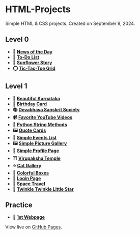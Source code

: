 # HTML-Projects

Simple HTML & CSS projects. Created on September 9, 2024.

## Level 0

- **📰 [News of the Day](https://k26rahul.github.io/HTML-Projects/Level-0/news-of-the-day)**
- **📝 [To-Do List](https://k26rahul.github.io/HTML-Projects/Level-0/my-todo-list)**
- **🌻 [Sunflower Story](https://k26rahul.github.io/HTML-Projects/Level-0/sunflower)**
- **⭕ [Tic-Tac-Toe Grid](https://k26rahul.github.io/HTML-Projects/Level-0/tic-tac-toe-grid)**

## Level 1

- **🌅 [Beautiful Karnataka](https://k26rahul.github.io/HTML-Projects/Level-1/beautiful-karnataka)**
- **🎂 [Birthday Card](https://k26rahul.github.io/HTML-Projects/Level-1/birthday-card)**
- **📚 [Devabhasa Sanskrit Society](https://k26rahul.github.io/HTML-Projects/Level-1/devabhasa-sanskrit-society)**
- **📹 [Favorite YouTube Videos](https://k26rahul.github.io/HTML-Projects/Level-1/favorite-youtube-videos)**
- **🐍 [Python String Methods](https://k26rahul.github.io/HTML-Projects/Level-1/python-string-methods)**
- **🖼️ [Quote Cards](https://k26rahul.github.io/HTML-Projects/Level-1/quote-cards)**
- **📅 [Simple Events List](https://k26rahul.github.io/HTML-Projects/Level-1/simple-events-list)**
- **🖼️ [Simple Picture Gallery](https://k26rahul.github.io/HTML-Projects/Level-1/simple-picture-gallery)**
- **👤 [Simple Profile Page](https://k26rahul.github.io/HTML-Projects/Level-1/simple-profile-page)**
- **⛩️ [Virupaksha Temple](https://k26rahul.github.io/HTML-Projects/Level-1/virupaksha-temple)**
- **⭐ [Cat Gallery](https://k26rahul.github.io/HTML-Projects/Level-1/cat-gallery)**
- **🎨 [Colorful Boxes](https://k26rahul.github.io/HTML-Projects/Level-1/colorful-boxes)**
- **🔐 [Login Page](https://k26rahul.github.io/HTML-Projects/Level-1/login-page)**
- **🚀 [Space Travel](https://k26rahul.github.io/HTML-Projects/Level-1/space-travel)**
- **🎵 [Twinkle Twinkle Little Star](https://k26rahul.github.io/HTML-Projects/Level-1/twinkle-twinkle-little-star)**

## Practice

- **🌟 [1st Webpage](https://k26rahul.github.io/HTML-Projects/Practice/1st-webpage.html)**

View live on [GitHub Pages](https://k26rahul.github.io/HTML-Projects).
